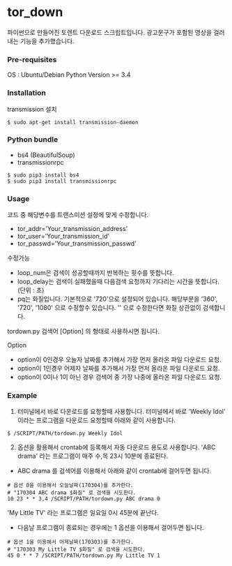# tor_down

파이썬으로 만들어진 토렌트 다운로드 스크립트입니다.
광고문구가 포함된 영상을 걸러내는 기능을 추가했습니다.

### Pre-requisites

OS : Ubuntu/Debian
Python Version >= 3.4

### Installation

transmission 설치

```
$ sudo apt-get install transmission-daemon
```

### Python bundle

* bs4 (BeautifulSoup)
* transmissionrpc

```
$ sudo pip3 install bs4
$ sudo pip3 install transmissionrpc
```

### Usage

코드 중 해당변수를 트랜스미션 설정에 맞게 수정합니다.
* tor_addr='Your_transmission_address'
* tor_user='Your_transmission_id'
* tor_passwd='Your_transmission_passwd'

수정가능
* loop_num은 검색이 성공할때까지 반복하는 횟수를 뜻합니다.
* loop_delay는 검색이 실패했을때 다음검색 요청까지 기다리는 시간을 뜻합니다. (단위 : 초)
* pq는 화질입니다. 기본적으로 '720'으로 설정되어 있습니다.
  해당부분을 '360', '720', '1080' 으로 수정할수 있습니다.
  '' 으로 수정한다면 화질 상관없이 검색합니다.


tordown.py 검색어 [Option] 의 형태로 사용하시면 됩니다.

Option
* option이 0인경우 오늘자 날짜를 추가해서 가장 먼저 올라온 파일 다운로드 요청.
* option이 1인경우 어제자 날짜를 추가해서 가장 먼저 올라온 파일 다운로드 요청.
* option이 0이나 1이 아닌 경우 검색어 중 가장 나중에 올라온 파일 다운로드 요청.

### Example
1. 터미널에서 바로 다운로드를 요청할때 사용합니다.
터미널에서 바로 'Weekly Idol' 이라는 프로그램을 다운로드 요청할때 아래와 같이 사용합니다.
```
$ /SCRIPT/PATH/tordown.py Weekly Idol
```

2. 옵션을 활용해서 crontab에 등록해서 자동 다운로드 용도로 사용합니다.
'ABC drama' 라는 프로그램이 매주 수,목 23시 10분에 종료된다.
* ABC drama 를 검색어를 이용해서 아래와 같이 crontab에 걸어두면 됩니다.
```
# 옵션 0을 이용해서 오늘날짜(170304)를 추가한다.
# "170304 ABC drama $화질" 로 검색을 시도한다.
10 23 * * 3,4 /SCRIPT/PATH/tordown.py ABC drama 0
```

'My Little TV' 라는 프로그램은 일요일 0시 45분에 끝난다.
* 다음날 프로그램이 종료되는 경우에는 1 옵션을 이용해서 걸어두면 됩니다.
```
# 옵션 1을 이용해서 어제날짜(170303)를 추가한다.
# "170303 My Little TV $화질" 로 검색을 시도한다.
45 0 * * 7 /SCRIPT/PATH/tordown.py My Little TV 1
```
